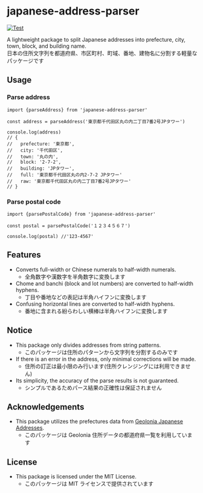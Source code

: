 # japanese-address-parser

[![Test](https://github.com/nanocloudx/japanese-address-parser/actions/workflows/test.yaml/badge.svg)](https://github.com/nanocloudx/japanese-address-parser/actions/workflows/test.yaml)


A lightweight package to split Japanese addresses into prefecture, city, town, block, and building name.  
日本の住所文字列を都道府県、市区町村、町域、番地、建物名に分割する軽量なパッケージです

## Usage

### Parse address
```
import {parseAddress} from 'japanese-address-parser'

const address = parseAddress('東京都千代田区丸の内二丁目7番2号JPタワー')

console.log(address)
// {
//   prefecture: '東京都',
//   city: '千代田区',
//   town: '丸の内',
//   block: '2-7-2',
//   building: 'JPタワー',
//   full: '東京都千代田区丸の内2-7-2 JPタワー'
//   raw: '東京都千代田区丸の内二丁目7番2号JPタワー'
// }
```

### Parse postal code
```
import {parsePostalCode} from 'japanese-address-parser'

const postal = parsePostalCode('１２３４５６７')

console.log(postal) //'123-4567'
```

## Features
- Converts full-width or Chinese numerals to half-width numerals.
  - 全角数字や漢数字を半角数字に変換します
- Chome and banchi (block and lot numbers) are converted to half-width hyphens.
  - 丁目や番地などの表記は半角ハイフンに変換します
- Confusing horizontal lines are converted to half-width hyphens.
  - 番地に含まれる紛らわしい横棒は半角ハイフンに変換します

## Notice
- This package only divides addresses from string patterns.
  - このパッケージは住所のパターンから文字列を分割するのみです
- If there is an error in the address, only minimal corrections will be made.
  - 住所の訂正は最小限のみ行います(住所クレンジングには利用できません)
- Its simplicity, the accuracy of the parse results is not guaranteed.
  - シンプルであるためパース結果の正確性は保証されません

## Acknowledgements
- This package utilizes the prefectures data from [Geolonia Japanese Addresses](https://github.com/geolonia/japanese-addresses).
  - このパッケージは Geolonia 住所データの都道府県一覧を利用しています

## License
- This package is licensed under the MIT License.
  - このパッケージは MIT ライセンスで提供されています
